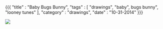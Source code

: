 {{{
    "title"    : "Baby Bugs Bunny",
    "tags"     : [ "drawings", "baby", bugs bunny", "looney tunes" ],
    "category" : "drawings",
    "date"     : "10-31-2014"
}}}

<img src="../img/posts/bugs.JPG"/>

